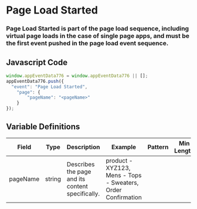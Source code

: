 # Page Load Started

### Page Load Started is part of the page load sequence, including virtual page loads in the case of single page apps, and must be the first event pushed in the page load event sequence.

## Javascript Code
```js
window.appEventData776 = window.appEventData776 || [];
appEventData776.push({
  "event": "Page Load Started",
    "page": {
        "pageName": "<pageName>"
    }
});
```

## Variable Definitions

|Field|Type|Description|Example|Pattern|Min Length|Max Length|Minimum|Maximum|Multiple Of|
| --- | --- | --- | --- | --- | --- | --- | --- | --- | --- |
|pageName|string|Describes the page and its content specifically. |product - XYZ123, Mens - Tops - Sweaters, Order Confirmation|||||||
